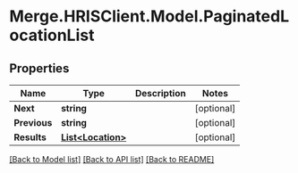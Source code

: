 # Merge.HRISClient.Model.PaginatedLocationList

## Properties

Name | Type | Description | Notes
------------ | ------------- | ------------- | -------------
**Next** | **string** |  | [optional] 
**Previous** | **string** |  | [optional] 
**Results** | [**List&lt;Location&gt;**](Location.md) |  | [optional] 

[[Back to Model list]](../README.md#documentation-for-models) [[Back to API list]](../README.md#documentation-for-api-endpoints) [[Back to README]](../README.md)

